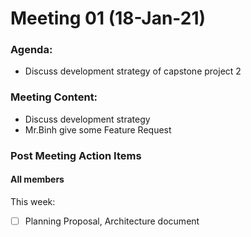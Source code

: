 # Meeting 01 (18-Jan-21)

### Agenda:

- Discuss development strategy of capstone project 2

### Meeting Content:

- Discuss development strategy
- Mr.Binh give some Feature Request

### Post Meeting Action Items

#### All members

This week:

- [ ] Planning Proposal, Architecture document
